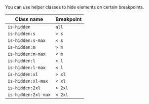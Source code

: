 You can use helper classes to hide elements on certain breakpoints.


| Class name          | Breakpoint |
| ------------------- | ---------- |
| `is-hidden`         | `all`      |
| `is-hidden:s`       | `> s`      |
| `is-hidden:s-max`   | `< s`      |
| `is-hidden:m`       | `> m`      |
| `is-hidden:m-max`   | `< m`      |
| `is-hidden:l`       | `> l`      |
| `is-hidden:l-max`   | `< l`      |
| `is-hidden:xl`      | `> xl`     |
| `is-hidden:xl-max`  | `< xl`     |
| `is-hidden:2xl`     | `> 2xl`    |
| `is-hidden:2xl-max` | `< 2xl`    |
